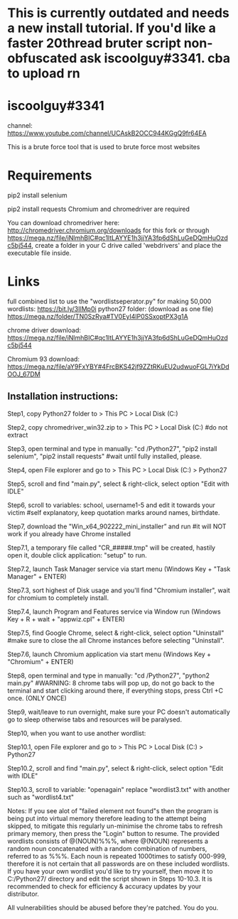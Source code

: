 # This is currently outdated and needs a new install tutorial. If you'd like a faster 20thread bruter script non-obfuscated ask iscoolguy#3341. cba to upload rn


# iscoolguy#3341
channel: https://www.youtube.com/channel/UCAskB2OCC944KGgQ9fr64EA

This is a brute force tool that is used to brute force most websites

# Requirements
pip2 install selenium

pip2 install requests
Chromium and chromedriver are required

You can download chromedriver here: http://chromedriver.chromium.org/downloads for this fork or through https://mega.nz/file/iNlmhBIC#qc1ltLAYYE1h3jjYA3fp6dShLuGeDQmHuOzdc5bj544, create a folder in your C drive called 'webdrivers' and place the executable file inside.

# Links

full combined list to use the "wordlistseperator.py" for making 50,000 wordlists: https://bit.ly/3IlMp0i
python27 folder: (download as one file) https://mega.nz/folder/TN0SzRya#TV0EyI4lP0SSxoptPX3g1A

chrome driver download: https://mega.nz/file/iNlmhBIC#qc1ltLAYYE1h3jjYA3fp6dShLuGeDQmHuOzdc5bj544

Chromium 93 download: https://mega.nz/file/aY9FxYBY#4FrcBKS42jf9ZZtRKuEU2udwuoFGL7iYkDdOOJ_67DM


## Installation instructions:

Step1, copy Python27 folder to > This PC > Local Disk (C:)

Step2, copy chromedriver_win32.zip to > This PC > Local Disk (C:) #do not extract

Step3, open terminal and type in manually: "cd /Python27", "pip2 install selenium", "pip2 install requests" #wait until fully installed, please.

Step4, open File explorer and go to > This PC > Local Disk (C:) > Python27 

Step5, scroll and find "main.py", select & right-click, select option "Edit with IDLE"

Step6, scroll to variables: school, username1-5 and edit it towards your victim #self explanatory, keep quotation marks around names, birthdate. 

Step7, download the "Win_x64_902222_mini_installer” and run #it will NOT work if you already have Chrome installed

Step7.1, a temporary file called "CR_#####.tmp" will be created, hastily open it, double click application: "setup" to run.

Step7.2, launch Task Manager service via start menu (Windows Key + "Task Manager" + ENTER)

Step7.3, sort highest of Disk usage and you'll find "Chromium installer", wait for chromium to completely install.

Step7.4, launch Program and Features service via Window run (Windows Key + R + wait + "appwiz.cpl" + ENTER)

Step7.5, find Google Chrome, select & right-click, select option "Uninstall" #make sure to close the all Chrome instances before selecting "Uninstall".

Step7.6, launch Chromium application via start menu (Windows Key + "Chromium" + ENTER)

Step8, open terminal and type in manually: "cd /Python27", "python2 main.py" #WARNING: 8 chrome tabs will pop up, do not go back to the terminal and start clicking around there, if everything stops, press Ctrl +C once. (ONLY ONCE)

Step9, wait/leave to run overnight, make sure your PC doesn't automatically go to sleep otherwise tabs and resources will be paralysed.

Step10, when you want to use another wordlist:

Step10.1, open File explorer and go to > This PC > Local Disk (C:) > Python27 

Step10.2, scroll and find "main.py", select & right-click, select option "Edit with IDLE"

Step10.3, scroll to variable: "openagain" replace "wordlist3.txt" with another such as "wordlist4.txt"
 
 
Notes:
If you see alot of "failed element not found"s then the program is being put into virtual memory therefore leading to the attempt being skipped, 
to mitigate this regularly un-minimise the chrome tabs to refresh primary memory, then press the "Login" button to resume.
The provided wordlists consists of @(NOUN)%%%, where @(NOUN) represents a random noun concatenated with a random combination of numbers, referred to as %%%. Each noun is repeated 1000times to satisfy 000-999, therefore it is not certain that all passwords are on these included wordlists. If you have your own wordlist you'd like to try yourself, then move it to C:/Python27/ directory and edit the script shown in Steps 10-10.3.
It is recommended to check for efficiency & accuracy updates by your distributor.
 
All vulnerabilities should be abused before they're patched. You do you.
